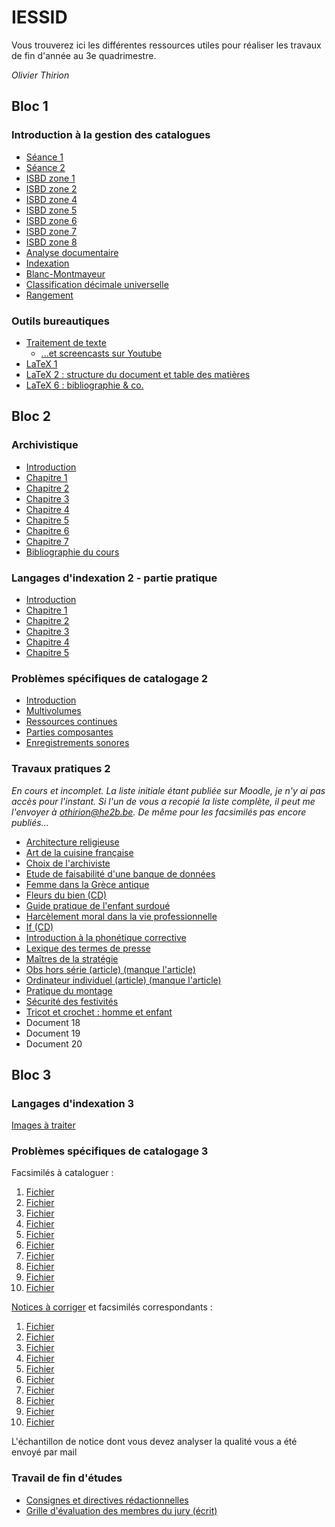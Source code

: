 # IESSID

Vous trouverez ici les différentes ressources utiles pour réaliser les travaux de fin d'année au 3e quadrimestre.

*Olivier Thirion*


## Bloc 1

### Introduction à la gestion des catalogues

* [Séance 1](http://olivierthirion.be/files/igc/s1.pdf)
* [Séance 2](http://olivierthirion.be/files/igc/s2.pdf)
* [ISBD zone 1](http://olivierthirion.be/files/igc/1.pdf)
* [ISBD zone 2](http://olivierthirion.be/files/igc/2.pdf)
* [ISBD zone 4](http://olivierthirion.be/files/igc/4.pdf)
* [ISBD zone 5](http://olivierthirion.be/files/igc/5.pdf)
* [ISBD zone 6](http://olivierthirion.be/files/igc/6.pdf)
* [ISBD zone 7](http://olivierthirion.be/files/igc/7.pdf)
* [ISBD zone 8](http://olivierthirion.be/files/igc/8.pdf)
* [Analyse documentaire](http://olivierthirion.be/files/igc/analyse.pdf)
* [Indexation](http://olivierthirion.be/files/igc/indexation.pdf)
* [Blanc-Montmayeur](http://olivierthirion.be/files/igc/bmm.pdf)
* [Classification décimale universelle](http://olivierthirion.be/files/igc/cdu.pdf)
* [Rangement](http://olivierthirion.be/files/igc/rangement.pdf)

### Outils bureautiques

* [Traitement de texte](http://olivierthirion.be/files/ob/tt.pdf)
  * [...et screencasts sur Youtube](https://www.youtube.com/watch?v=QuV3g6P1wUI&list=PLqWR_np7HyhI91IYLaYyxuTOjj4uRVUVI)
* [LaTeX 1](http://olivierthirion.be/files/ob/latex1.pdf)
* [LaTeX 2 : structure du document et table des matières](http://olivierthirion.be/files/ob/latex2.pdf)
* [LaTeX 6 : bibliographie & co.](http://olivierthirion.be/files/ob/latex6.pdf)

## Bloc 2

### Archivistique

* [Introduction](http://olivierthirion.be/files/archi/0.pdf)
* [Chapitre 1](http://olivierthirion.be/files/archi/1.pdf)
* [Chapitre 2](http://olivierthirion.be/files/archi/2.pdf)
* [Chapitre 3](http://olivierthirion.be/files/archi/3.pdf)
* [Chapitre 4](http://olivierthirion.be/files/archi/4.pdf)
* [Chapitre 5](http://olivierthirion.be/files/archi/5.pdf)
* [Chapitre 6](http://olivierthirion.be/files/archi/6.pdf)
* [Chapitre 7](http://olivierthirion.be/files/archi/7.pdf)
* [Bibliographie du cours](http://olivierthirion.be/files/archi/b.pdf)

### Langages d'indexation 2 - partie pratique

* [Introduction](http://olivierthirion.be/files/li2/0.pdf)
* [Chapitre 1](http://olivierthirion.be/files/li2/1.pdf)
* [Chapitre 2](http://olivierthirion.be/files/li2/2.pdf)
* [Chapitre 3](http://olivierthirion.be/files/li2/3.pdf)
* [Chapitre 4](http://olivierthirion.be/files/li2/4.pdf)
* [Chapitre 5](http://olivierthirion.be/files/li2/5.pdf)

### Problèmes spécifiques de catalogage 2

* [Introduction](http://olivierthirion.be/files/psc2/intro.pdf)
* [Multivolumes](http://olivierthirion.be/files/psc2/multi.pdf)
* [Ressources continues](http://olivierthirion.be/files/psc2/rc.pdf)
* [Parties composantes](http://olivierthirion.be/files/psc2/pc.pdf)
* [Enregistrements sonores](http://olivierthirion.be/files/psc2/son.pdf)

### Travaux pratiques 2

*En cours et incomplet. La liste initiale étant publiée sur Moodle, je n'y ai pas accès pour l'instant. Si l'un de vous a recopié la liste complète, il peut me l'envoyer à othirion@he2b.be. De même pour les facsimilés pas encore publiés...*

* [Architecture religieuse](http://olivierthirion.be/files/tp2/architecture_religieuse.pdf)
* [Art de la cuisine française](http://olivierthirion.be/files/tp2/art_cuisine_francaise.pdf)
* [Choix de l'archiviste](http://olivierthirion.be/files/tp2/choix_archiviste.pdf)
* [Etude de faisabilité d'une banque de données](http://olivierthirion.be/files/tp2/etude_faisabilite.pdf)
* [Femme dans la Grèce antique](http://olivierthirion.be/files/tp2/femme_grece_antique.pdf)
* [Fleurs du bien (CD)](http://olivierthirion.be/files/tp2/fleurs_bien.pdf)
* [Guide pratique de l'enfant surdoué](http://olivierthirion.be/files/tp2/guide_pratique_enfant_surdoue.pdf)
* [Harcèlement moral dans la vie professionnelle](http://olivierthirion.be/files/tp2/harcelement_moral.pdf)
* [If (CD)](http://olivierthirion.be/files/tp2/if.pdf)
* [Introduction à la phonétique corrective](http://olivierthirion.be/files/tp2/introduction_phonetique_corrective.pdf)
* [Lexique des termes de presse](http://olivierthirion.be/files/tp2/lexique_termes_presse.pdf)
* [Maîtres de la stratégie](http://olivierthirion.be/files/tp2/maitres_strategie.pdf)
* [Obs hors série (article) (manque l'article)](http://olivierthirion.be/files/tp2/ob_hors_serie.pdf)
* [Ordinateur individuel (article) (manque l'article)](http://olivierthirion.be/files/tp2/ordinateur_individuel.pdf)
* [Pratique du montage](http://olivierthirion.be/files/tp2/pratique_montage.pdf)
* [Sécurité des festivités](http://olivierthirion.be/files/tp2/securite_festivites.pdf)
* [Tricot et crochet : homme et enfant](http://olivierthirion.be/files/tp2/tricot_crochet_homme_enfant.pdf)
* Document 18
* Document 19
* Document 20

## Bloc 3

### Langages d'indexation 3

[Images à traiter](files/LI3.IndexationImages.2008.odt)

### Problèmes spécifiques de catalogage 3

Facsimilés à cataloguer :
1. [Fichier](http://olivierthirion.be/files/psc3/01.pdf)
2. [Fichier](http://olivierthirion.be/files/psc3/02.pdf)
3. [Fichier](http://olivierthirion.be/files/psc3/03.pdf)
4. [Fichier](http://olivierthirion.be/files/psc3/03.pdf)
5. [Fichier](http://olivierthirion.be/files/psc3/05.pdf)
6. [Fichier](http://olivierthirion.be/files/psc3/06.pdf)
7. [Fichier](http://olivierthirion.be/files/psc3/07.pdf)
8. [Fichier](http://olivierthirion.be/files/psc3/08.pdf)
9. [Fichier](http://olivierthirion.be/files/psc3/09.pdf)
10. [Fichier](http://olivierthirion.be/files/psc3/10.pdf)

[Notices à corriger](files/PSC3_GrilleErreurs_2006.txt) et facsimilés correspondants :
1. [Fichier](http://olivierthirion.be/files/erreurs/01.pdf)
2. [Fichier](http://olivierthirion.be/files/erreurs/02.pdf)
3. [Fichier](http://olivierthirion.be/files/erreurs/03.pdf)
4. [Fichier](http://olivierthirion.be/files/erreurs/04.pdf)
5. [Fichier](http://olivierthirion.be/files/erreurs/05.pdf)
6. [Fichier](http://olivierthirion.be/files/erreurs/06.pdf)
7. [Fichier](http://olivierthirion.be/files/erreurs/07.pdf)
8. [Fichier](http://olivierthirion.be/files/erreurs/08.pdf)
9. [Fichier](http://olivierthirion.be/files/erreurs/09.pdf)
10. [Fichier](http://olivierthirion.be/files/erreurs/10.pdf)

L'échantillon de notice dont vous devez analyser la qualité vous a été envoyé par mail

### Travail de fin d'études

* [Consignes et directives rédactionnelles](http://olivierthirion.be/files/tfe/consignes.pdf)
* [Grille d'évaluation des membres du jury (écrit)](http://olivierthirion.be/files/tfe/jury_ecrit.pdf)
